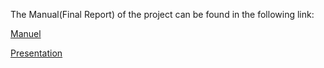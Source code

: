 The Manual(Final Report) of the project can be found in the following link:


<a href="https://files.fm/down.php?i=bgbtt99w&n=raporfinale.pdf" download>Manuel</a>

<a href="https://files.fm/down.php?i=bhbtr6bf&n=presentation+%286%29.pptx" download>Presentation</a>
